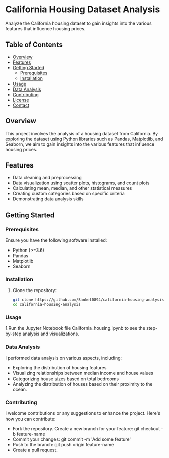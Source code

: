 # California Housing Dataset Analysis

Analyze the California housing dataset to gain insights into the various features that influence housing prices.

## Table of Contents
- [Overview](#overview)
- [Features](#features)
- [Getting Started](#getting-started)
  - [Prerequisites](#prerequisites)
  - [Installation](#installation)
- [Usage](#usage)
- [Data Analysis](#data-analysis)
- [Contributing](#contributing)
- [License](#license)
- [Contact](#contact)

## Overview

This project involves the analysis of a housing dataset from California. By exploring the dataset using Python libraries such as Pandas, Matplotlib, and Seaborn, we aim to gain insights into the various features that influence housing prices.

## Features

- Data cleaning and preprocessing
- Data visualization using scatter plots, histograms, and count plots
- Calculating mean, median, and other statistical measures
- Creating custom categories based on specific criteria
- Demonstrating data analysis skills

## Getting Started

### Prerequisites

Ensure you have the following software installed:

- Python (>=3.6)
- Pandas
- Matplotlib
- Seaborn

### Installation

1. Clone the repository:
   ```bash
   git clone https://github.com/Sanket0894/california-housing-analysis.git
   cd california-housing-analysis
### Usage
1.Run the Jupyter Notebook file California_housing.ipynb to see the step-by-step analysis and visualizations.
### Data Analysis
I performed data analysis on various aspects, including:

- Exploring the distribution of housing features
- Visualizing relationships between median income and house values
- Categorizing house sizes based on total bedrooms
- Analyzing the distribution of houses based on their proximity to the ocean.
### Contributing
I welcome contributions or any suggestions to enhance the project. Here's how you can contribute:

- Fork the repository.
 Create a new branch for your feature: git checkout -b feature-name
- Commit your changes: git commit -m 'Add some feature'
- Push to the branch: git push origin feature-name
- Create a pull request.
